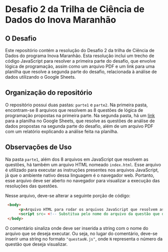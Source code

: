 # Desafio 2 da Trilha de Ciência de Dados do Inova Maranhão

## O Desafio

Este repositório contém a resolução do Desafio 2 da trilha de Ciência de Dados do programa Inova Maranhão. Esta resolução inclui um trecho de código JavaScript para resolver a primeira parte do desafio, que envolve lógica de programação, assim como um arquivo PDF e um link para uma planilha que resolve a segunda parte do desafio, relacionada à análise de dados utilizando o Google Sheets.

## Organização do repositório

O repositório possui duas pastas: `parte1` e `parte2`. Na primeira pasta, encontram-se 8 arquivos que resolvem as 8 questões de lógica de programação propostas na primeira parte. Na segunda pasta, há um [link](https://docs.google.com/spreadsheets/d/1ievbpVC4NfgsgJE8N2a2rziLCmbyqXoIrQaoA0E_HVk/edit?usp=drive_link) para a planilha no Google Sheets, que resolve as questões de análise de dados propostas na segunda parte do desafio, além de um arquivo PDF com um relatório explicando a análise feita na planilha.

## Observações de Uso

Na pasta `parte1`, além dos 8 arquivos em JavaScript que resolvem as questões, há também um arquivo HTML nomeado `index.html`. Esse arquivo é utilizado para executar as instruções presentes nos arquivos JavaScript, já que o ambiente nativo dessa linguagem é o navegador web. Portanto, esse arquivo deve ser aberto no navegador para visualizar a execução das resoluções das questões.  
  
Nesse arquivo, deve-se alterar a seguinte porção de código:  
  
```html
 <body>
      <p>Arquivo HTML para rodar os arquivos JavaScript que resolvem as questões do segundo desafio</p>
      <script src= <!-- Substitua pelo nome do arquivo da questão que deseja visualizar --> defer></script>
 </body>
```  

O comentário sinaliza onde deve ser inserida a string com o nome do arquivo que se deseja executar. Ou seja, no lugar do comentário, deve-se inserir uma string no formato `"questaoN.js"`, onde `N` representa o número da questão que deseja visualizar.
